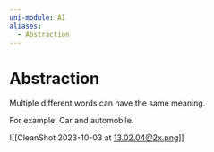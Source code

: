 ```yaml
---
uni-module: AI
aliases:
  - Abstraction
---
```

# Abstraction


Multiple different words can have the same meaning. 

For example: Car and automobile.

![[CleanShot 2023-10-03 at 13.02.04@2x.png]]
